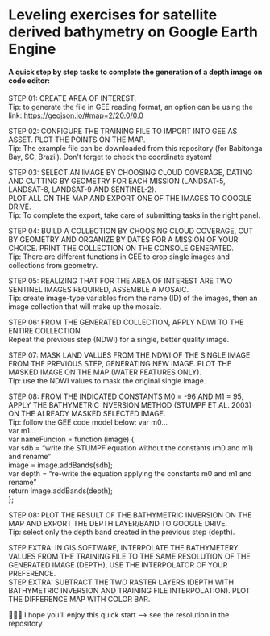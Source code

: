 # Leveling exercises for satellite derived bathymetry on Google Earth Engine

#### A quick step by step tasks to complete the generation of a depth image on code editor:

STEP 01: CREATE AREA OF INTEREST. <br />
Tip: to generate the file in GEE reading format, an option can be using the link: https://geojson.io/#map=2/20.0/0.0

STEP 02: CONFIGURE THE TRAINING FILE TO IMPORT INTO GEE AS ASSET. PLOT THE POINTS ON THE MAP.<br />
Tip: The example file can be downloaded from this repository (for Babitonga Bay, SC, Brazil). Don't forget to check the coordinate system!

STEP 03: SELECT AN IMAGE BY CHOOSING CLOUD COVERAGE, DATING AND CUTTING BY GEOMETRY FOR EACH MISSION (LANDSAT-5, LANDSAT-8, LANDSAT-9 AND SENTINEL-2). <br />
PLOT ALL ON THE MAP AND EXPORT ONE OF THE IMAGES TO GOOGLE DRIVE.<br />
Tip: To complete the export, take care of submitting tasks in the right panel.

STEP 04: BUILD A COLLECTION BY CHOOSING CLOUD COVERAGE, CUT BY GEOMETRY AND ORGANIZE BY DATES FOR A MISSION OF YOUR CHOICE. PRINT THE COLLECTION ON THE CONSOLE GENERATED.<br />
Tip: There are different functions in GEE to crop single images and collections from geometry.

STEP 05: REALIZING THAT FOR THE AREA OF INTEREST ARE TWO SENTINEL IMAGES REQUIRED, ASSEMBLE A MOSAIC.<br />
Tip: create image-type variables from the name (ID) of the images, then an image collection that will make up the mosaic.

STEP 06: FROM THE GENERATED COLLECTION, APPLY NDWI TO THE ENTIRE COLLECTION.<br />
Repeat the previous step (NDWI) for a single, better quality image.

STEP 07: MASK LAND VALUES FROM THE NDWI OF THE SINGLE IMAGE FROM THE PREVIOUS STEP, GENERATING NEW IMAGE. PLOT THE MASKED IMAGE ON THE MAP (WATER FEATURES ONLY).<br />
Tip: use the NDWI values to mask the original single image.

STEP 08: FROM THE INDICATED CONSTANTS M0 = -96 AND M1 = 95, APPLY THE BATHYMETRIC INVERSION METHOD (STUMPF ET AL. 2003) ON THE ALREADY MASKED SELECTED IMAGE.<br />
Tip: follow the GEE code model below:
      var m0… <br />
      var m1… <br />
      var nameFuncion = function (image) { <br />
      var sdb = “write the STUMPF equation without the constants (m0 and m1) and rename” <br />
      image = image.addBands(sdb); <br />
      var depth = “re-write the equation applying the constants m0 and m1 and rename” <br />
      return image.addBands(depth); <br />
      }; <br />

STEP 08: PLOT THE RESULT OF THE BATHYMETRIC INVERSION ON THE MAP AND EXPORT THE DEPTH LAYER/BAND TO GOOGLE DRIVE.<br />
Tip: select only the depth band created in the previous step (depth).

STEP EXTRA: IN GIS SOFTWARE, INTERPOLATE THE BATHYMETERY VALUES FROM THE TRAINING FILE TO THE SAME RESOLUTION OF THE GENERATED IMAGE (DEPTH), USE THE INTERPOLATOR OF YOUR PREFERENCE.<br />
STEP EXTRA: SUBTRACT THE TWO RASTER LAYERS (DEPTH WITH BATHYMETRIC INVERSION AND TRAINING FILE INTERPOLATION). PLOT THE DIFFERENCE MAP WITH COLOR BAR.

👨‍💻💪 I hope you'll enjoy this quick start --> see the resolution in the repository 
